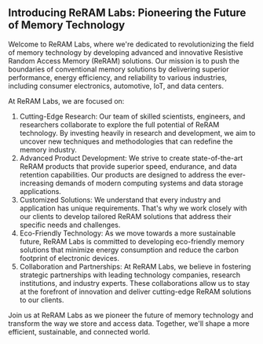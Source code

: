 ## Introducing ReRAM Labs: Pioneering the Future of Memory Technology

Welcome to ReRAM Labs, where we're dedicated to revolutionizing the field of memory technology by developing advanced and innovative Resistive Random Access Memory (ReRAM) solutions. Our mission is to push the boundaries of conventional memory solutions by delivering superior performance, energy efficiency, and reliability to various industries, including consumer electronics, automotive, IoT, and data centers.

At ReRAM Labs, we are focused on:

1. Cutting-Edge Research: Our team of skilled scientists, engineers, and researchers collaborate to explore the full potential of ReRAM technology. By investing heavily in research and development, we aim to uncover new techniques and methodologies that can redefine the memory industry.
2. Advanced Product Development: We strive to create state-of-the-art ReRAM products that provide superior speed, endurance, and data retention capabilities. Our products are designed to address the ever-increasing demands of modern computing systems and data storage applications.
3. Customized Solutions: We understand that every industry and application has unique requirements. That's why we work closely with our clients to develop tailored ReRAM solutions that address their specific needs and challenges.
4. Eco-Friendly Technology: As we move towards a more sustainable future, ReRAM Labs is committed to developing eco-friendly memory solutions that minimize energy consumption and reduce the carbon footprint of electronic devices.
5. Collaboration and Partnerships: At ReRAM Labs, we believe in fostering strategic partnerships with leading technology companies, research institutions, and industry experts. These collaborations allow us to stay at the forefront of innovation and deliver cutting-edge ReRAM solutions to our clients.

Join us at ReRAM Labs as we pioneer the future of memory technology and transform the way we store and access data. Together, we'll shape a more efficient, sustainable, and connected world.
